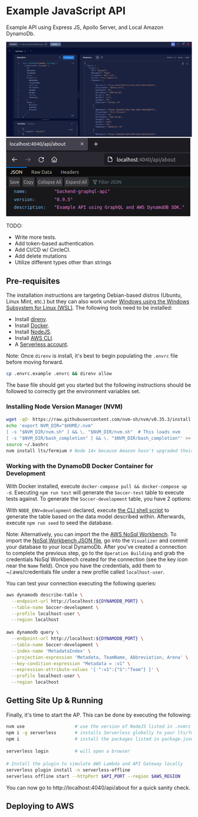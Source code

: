 # Example JavaScript API

Example API using Express JS, Apollo Server, and Local Amazon DynamoDb.

![text](api-1.png)
![text](api-2.png)

TODO:

- Write more tests.
- Add token-based authentication.
- Add CI/CD w/ CircleCI.
- Add delete mutations
- Utilize different types other than strings

## Pre-requisites

The installation instructions are targeting Debian-based distros (Ubuntu, Linux Mint, etc.) but they can also work under [Windows using the Windows Subsystem for Linux (WSL)](https://docs.microsoft.com/en-us/windows/wsl/about).  The following tools need to be installed:

- Install [direnv](https://direnv.net).
- Install [Docker](https://www.docker.com).
- Install [NodeJS](https://nodejs.org/en/download/).
- Install [AWS CLI](https://docs.aws.amazon.com/cli/latest/userguide/cli-chap-getting-started.html).
- A [Serverless account](https://app.serverless.com/).

Note:  Once `direnv` is install, it's best to begin populating the `.envrc` file before moving forward.

```bash
cp .envrc.example .envrc && direnv allow
```


The base file should get you started but the following instructions should be followed to correctly get the environment variables set.

### Installing Node Version Manager (NVM)

```bash
wget -qO- https://raw.githubusercontent.com/nvm-sh/nvm/v0.35.3/install.sh | bash
echo 'export NVM_DIR="$HOME/.nvm"
[ -s "$NVM_DIR/nvm.sh" ] && \. "$NVM_DIR/nvm.sh"  # This loads nvm
[ -s "$NVM_DIR/bash_completion" ] && \. "$NVM_DIR/bash_completion"' >> ~/.bashrc
source ~/.bashrc
nvm install lts/fermium # Node 14x because Amazon hasn't upgraded their framework yet :( 
```

### Working with the DynamoDB Docker Container for Development

With Docker installed, execute `docker-compose pull && docker-compose up -d`.  Executing `npm run test` will generate the `Soccer-test` table to execute tests against.  To generate the `Soccer-development` table, you have 2 options:

With `NODE_ENV=development` declared, execute [the CLI shell script](./database/aws_cli_model_creation.sh) to generate the table based on the data model described within.  Afterwards, execute `npm run seed` to seed the database.

  Note: Alternatively, you can import the the [AWS NoSql Workbench](https://docs.aws.amazon.com/amazondynamodb/latest/developerguide/workbench.settingup.html).  To import the [NoSql Workbench JSON file](./database/nosql_workbench_model.json), go into the `Visualizer` and commit your database to your local DynamoDb.  After you've created a connection to complete the previous step, go to the `Operation Building` and grab the credentials NoSql Workbench created for the connection (see the key icon near the `Name` field).  Once you have the credentials, add them to ~/.aws/credentials file under a new profile called `localhost-user`.  

You can test your connection executing the following queries:

```bash
aws dynamodb describe-table \
  --endpoint-url http://localhost:${DYNAMODB_PORT} \
  --table-name Soccer-development \
  --profile localhost-user \
  --region localhost

aws dynamodb query \
  --endpoint-url http://localhost:${DYNAMODB_PORT} \
  --table-name Soccer-development \
  --index-name 'MetadataIndex' \
  --projection-expression 'Metadata, TeamName, Abbreviation, Arena' \
  --key-condition-expression "Metadata = :v1" \
  --expression-attribute-values '{ ":v1":{"S":"Team"} }' \
  --profile localhost-user \
  --region localhost
```

## Getting Site Up & Running

Finally, it's time to start the AP.  This can be done by executing the following:

```bash
nvm use                   # use the version of NodeJS listed in .nvmrc
npm i -g serverless       # installs Serverless globally to your lts/fermium install
npm i                     # install the packages listed in package.json

serverless login          # will open a browser

# Install the plugin to simulate AWS Lambda and API Gateway locally
serverless plugin install -n serverless-offline                     
serverless offline start --httpPort $API_PORT --region $AWS_REGION
```

You can now go to http://localhost:4040/api/about for a quick sanity check.

## Deploying to AWS
